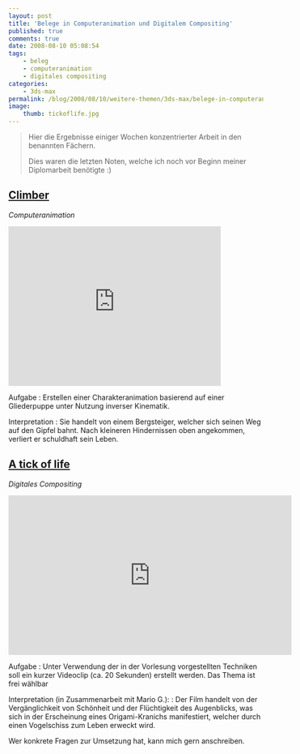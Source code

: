 ```yaml
---
layout: post
title: 'Belege in Computeranimation und Digitalem Compositing'
published: true
comments: true
date: 2008-08-10 05:08:54
tags:
    - beleg
    - computeranimation
    - digitales compositing
categories:
    - 3ds-max
permalink: /blog/2008/08/10/weitere-themen/3ds-max/belege-in-computeranimation-und-digitalem-compositing
image:
    thumb: tickoflife.jpg
---
```

> Hier die Ergebnisse einiger Wochen konzentrierter Arbeit in den benannten Fächern.
> 
> Dies waren die letzten Noten, welche ich noch vor Beginn meiner Diplomarbeit benötigte :)



## [Climber](https://www.youtube.com/watch?v=PoY81KVUxBE)

_Computeranimation_

<iframe width="420" height="315" src="https://www.youtube.com/embed/PoY81KVUxBE" frameborder="0" allowfullscreen></iframe>

Aufgabe
:   Erstellen einer Charakteranimation basierend auf einer Gliederpuppe unter Nutzung inverser Kinematik.

Interpretation
:   Sie handelt von einem Bergsteiger, welcher sich seinen Weg auf den Gipfel bahnt. Nach kleineren Hindernissen oben angekommen, verliert er schuldhaft sein Leben.

## [A tick of life](https://www.youtube.com/watch?v=Vw__XQrn-Bs)

_Digitales Compositing_

<iframe width="560" height="315" src="https://www.youtube.com/embed/Vw__XQrn-Bs" frameborder="0" allowfullscreen></iframe>

Aufgabe
:   Unter Verwendung der in der Vorlesung vorgestellten Techniken soll ein kurzer Videoclip (ca. 20 Sekunden) erstellt werden. Das Thema ist frei wählbar

Interpretation (in Zusammenarbeit mit Mario G.):
:   Der Film handelt von der Vergänglichkeit von Schönheit und der Flüchtigkeit des Augenblicks, was sich in der Erscheinung eines Origami-Kranichs manifestiert, welcher durch einen Vogelschiss zum Leben erweckt wird.

Wer konkrete Fragen zur Umsetzung hat, kann mich gern anschreiben.